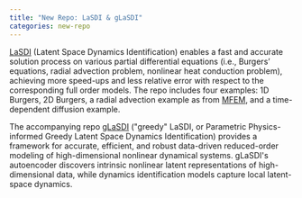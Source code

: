 ```yaml
---
title: "New Repo: LaSDI & gLaSDI"
categories: new-repo
---
```


[LaSDI](https://github.com/LLNL/LaSDI) (Latent Space Dynamics Identification) enables a fast and accurate solution process on various partial differential equations (i.e., Burgers’ equations, radial advection problem,  nonlinear heat conduction problem), achieving more speed-ups and less relative error with respect to the corresponding full order models. The repo includes four examples: 1D Burgers, 2D Burgers, a radial advection example as from [MFEM](https://mfem.org), and a time-dependent diffusion example.

The accompanying repo [gLaSDI](https://github.com/LLNL/gLaSDI) ("greedy" LaSDI, or Parametric Physics-informed Greedy Latent Space Dynamics Identification) provides a framework for accurate, efficient, and robust data-driven reduced-order modeling of high-dimensional nonlinear dynamical systems. gLaSDI's autoencoder discovers intrinsic nonlinear latent representations of high-dimensional data, while dynamics identification models capture local latent-space dynamics.
